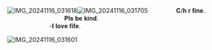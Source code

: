 ![IMG_20241116_031618](https://github.com/user-attachments/assets/09f372d1-9411-4fd2-8613-852815d8fcf6)![IMG_20241116_031705](https://github.com/user-attachments/assets/c71b0a6f-ff45-4456-9d92-c44619d7f007)
⠀⠀⠀⠀⠀⠀𝐂/𝐡 𝐫 𝐟𝐢𝐧𝐞.
⠀⠀⠀⠀⠀⠀⠀⠀⠀⠀⠀ ⠀ 𝐏𝐥𝐬 𝐛𝐞 𝐤𝐢𝐧𝐝.
 ⠀⠀⠀⠀⠀⠀⠀⠀⠀⠀⠀ ⠀⠀⠀⠀⠀⠀⠀⠀⠀⠀⠀⠀ ⠀⠀⠀⠀⠀⠀⠀⠀⠀
 -𝐈 𝐥𝐨𝐯𝐞 𝐟𝐢𝐟𝐞.

![IMG_20241116_031601](https://github.com/user-attachments/assets/57f0562f-aed1-4751-9627-103e4f30d54d)

